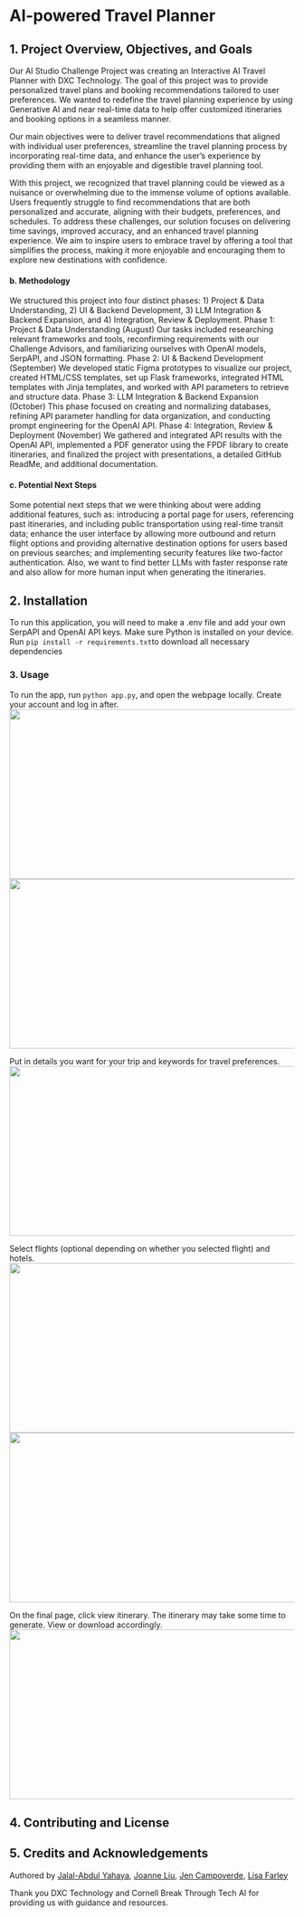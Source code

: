 # AI-powered Travel Planner

## 1. Project Overview, Objectives, and Goals
Our AI Studio Challenge Project was creating an Interactive AI Travel Planner with DXC Technology. The goal of this project was to provide personalized travel plans and booking recommendations tailored to user preferences. We wanted to redefine the travel planning experience by using Generative AI and near real-time data to help offer customized itineraries and booking options in a seamless manner. 

Our main objectives were to deliver travel recommendations that aligned with individual user preferences, streamline the travel planning process by incorporating real-time data, and enhance the user’s experience by providing them with an enjoyable and digestible travel planning tool. 

With this project, we recognized that travel planning could be viewed as a nuisance or overwhelming due to the immense volume of options available. Users frequently struggle to find recommendations that are both personalized and accurate, aligning with their budgets, preferences, and schedules. To address these challenges, our solution focuses on delivering time savings, improved accuracy, and an enhanced travel planning experience. We aim to inspire users to embrace travel by offering a tool that simplifies the process, making it more enjoyable and encouraging them to explore new destinations with confidence.

#### b. Methodology
We structured this project into four distinct phases: 1) Project & Data Understanding, 2) UI & Backend Development, 3) LLM Integration & Backend Expansion, and 4) Integration, Review & Deployment.
Phase 1: Project & Data Understanding (August)
Our tasks included researching relevant frameworks and tools, reconfirming requirements with our Challenge Advisors, and familiarizing ourselves with OpenAI models, SerpAPI, and JSON formatting.
Phase 2: UI & Backend Development (September)
We developed static Figma prototypes to visualize our project, created HTML/CSS templates, set up Flask frameworks, integrated HTML templates with Jinja templates, and worked with API parameters to retrieve and structure data.
Phase 3: LLM Integration & Backend Expansion (October)
This phase focused on creating and normalizing databases, refining API parameter handling for data organization, and conducting prompt engineering for the OpenAI API.
Phase 4: Integration, Review & Deployment (November)
We gathered and integrated API results with the OpenAI API, implemented a PDF generator using the FPDF library to create itineraries, and finalized the project with presentations, a detailed GitHub ReadMe, and additional documentation.

#### c. Potential Next Steps
Some potential next steps that we were thinking about were adding additional features, such as: introducing a portal page for users, referencing past itineraries, and including public transportation using real-time transit data; enhance the user interface by allowing more outbound and return flight options and providing alternative destination options for users based on previous searches; and implementing security features like two-factor authentication. Also, we want to find better LLMs with faster response rate and also allow for more human input when generating the itineraries.  

## 2. Installation 
To run this application, you will need to make a .env file and add your own SerpAPI and OpenAI API keys. Make sure Python is installed on your device. Run 
```pip install -r requirements.txt```to download all necessary dependencies

### 3. Usage
To run the app, run ```python app.py```, and open the webpage locally. Create your account and log in after. 
<img src="screenshots/registration-ss.png" width="600" height="300">
<img src="screenshots/login-ss.png" width="600" height="300">

Put in details you want for your trip and keywords for travel preferences. 
<img src="screenshots/trip-input-ss.png" width="600" height="300">

Select flights (optional depending on whether you selected flight) and hotels. 
<img src="screenshots/flights-ss.png" width="600" height="300">
<img src="screenshots/hotels-ss.png" width="600" height="300">

On the final page, click view itinerary. The itinerary may take some time to generate. View or download accordingly. 
<img src="screenshots/itinerary-ss.png" width="600" height="300">

## 4. Contributing and License

## 5. Credits and Acknowledgements 
Authored by [Jalal-Abdul Yahaya](https://github.com/905j), [Joanne Liu](https://github.com/joooanneliu), [Jen Campoverde](https://github.com/jennefercampoverde), [Lisa Farley](https://github.com/lisaf30)

Thank you DXC Technology and Cornell Break Through Tech AI for providing us with guidance and resources. 


